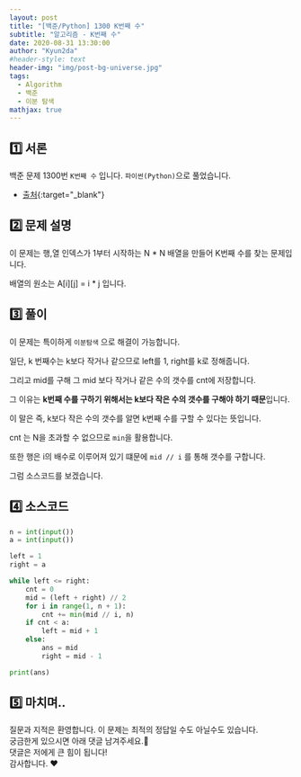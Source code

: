 ```yaml
---
layout: post
title: "[백준/Python] 1300 K번째 수"
subtitle: "알고리즘 - K번째 수"
date: 2020-08-31 13:30:00
author: "Kyun2da"
#header-style: text
header-img: "img/post-bg-universe.jpg"
tags:
  - Algorithm
  - 백준
  - 이분 탐색
mathjax: true
---
```


## 1️⃣ 서론

백준 문제 1300번 `K번째 수` 입니다. `파이썬(Python)`으로 풀었습니다.

- [출처](https://www.acmicpc.net/problem/1300){:target="\_blank"}

## 2️⃣ 문제 설명

이 문제는 행,열 인덱스가 1부터 시작하는 N \* N 배열을 만들어 K번째 수를 찾는 문제입니다.

배열의 원소는 A[i][j] = i \* j 입니다.

## 3️⃣ 풀이

이 문제는 특이하게 `이분탐색` 으로 해결이 가능합니다.

일단, k 번째수는 k보다 작거나 같으므로 left를 1, right를 k로 정해줍니다.

그리고 mid를 구해 그 mid 보다 작거나 같은 수의 갯수를 cnt에 저장합니다.

그 이유는 **k번째 수를 구하기 위해서는 k보다 작은 수의 갯수를 구해야 하기 때문**입니다.

이 말은 즉, k보다 작은 수의 갯수를 알면 k번째 수를 구할 수 있다는 뜻입니다.

cnt 는 N을 초과할 수 없으므로 `min`을 활용합니다.

또한 행은 i의 배수로 이루어져 있기 떄문에 `mid // i` 를 통해 갯수를 구합니다.

그럼 소스코드를 보겠습니다.

## 4️⃣ 소스코드

```python
n = int(input())
a = int(input())

left = 1
right = a

while left <= right:
    cnt = 0
    mid = (left + right) // 2
    for i in range(1, n + 1):
        cnt += min(mid // i, n)
    if cnt < a:
        left = mid + 1
    else:
        ans = mid
        right = mid - 1

print(ans)
```

## 5️⃣ 마치며..

질문과 지적은 환영합니다. 이 문제는 최적의 정답일 수도 아닐수도 있습니다.  
궁금한게 있으시면 아래 댓글 남겨주세요.🙏  
댓글은 저에게 큰 힘이 됩니다!  
감사합니다. ❤️
